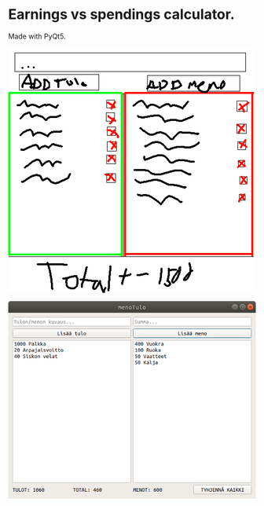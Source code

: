 # Earnings vs spendings calculator.

Made with PyQt5.


![Plan](suunnitelma.png)

![Finished](tulotMenotKuva.png)
